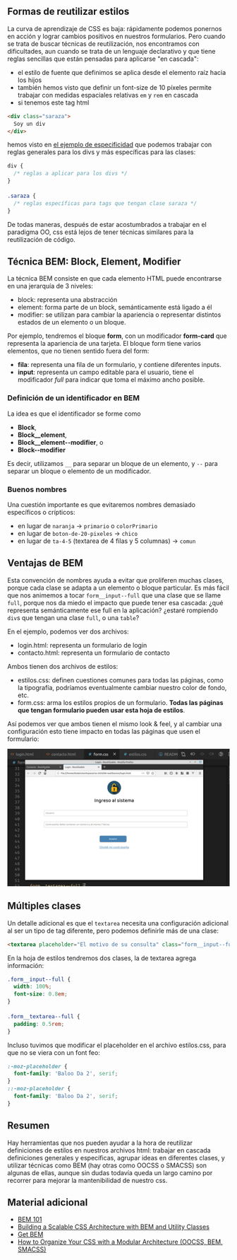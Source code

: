 ## Formas de reutilizar estilos

La curva de aprendizaje de CSS es baja: rápidamente podemos ponernos en acción y lograr cambios positivos en nuestros formularios. Pero cuando se trata de buscar técnicas de reutilización, nos encontramos con dificultades, aun cuando se trata de un lenguaje declarativo y que tiene reglas sencillas que están pensadas para aplicarse "en cascada":

- el estilo de fuente que definimos se aplica desde el elemento raíz hacia los hijos
- también hemos visto que definir un font-size de 10 píxeles permite trabajar con medidas espaciales relativas `em` y `rem` en cascada
- si tenemos este tag html

```html
<div class="saraza">
  Soy un div
</div>
```

hemos visto en [el ejemplo de especificidad](https://github.com/uqbar-project/css-01-especificidad) que podemos trabajar con reglas generales para los divs y más específicas para las clases:

```css
div {
  /* reglas a aplicar para los divs */
}

.saraza {
  /* reglas específicas para tags que tengan clase saraza */
}
```

De todas maneras, después de estar acostumbrados a trabajar en el paradigma OO, css está lejos de tener técnicas similares para la reutilización de código.

## Técnica BEM: Block, Element, Modifier

La técnica BEM consiste en que cada elemento HTML puede encontrarse en una jerarquía de 3 niveles:

- block: representa una abstracción
- element: forma parte de un block, semánticamente está ligado a él 
- modifier: se utilizan para cambiar la apariencia o representar distintos estados de un elemento o un bloque.

Por ejemplo, tendremos el bloque **form**, con un modificador **form-card** que representa la apariencia de una tarjeta. El bloque form tiene varios elementos, que no tienen sentido fuera del form:

- **fila**: representa una fila de un formulario, y contiene diferentes inputs.
- **input**: representa un campo editable para el usuario, tiene el modificador _full_ para indicar que toma el máximo ancho posible.

### Definición de un identificador en BEM

La idea es que el identificador se forme como

- **Block**,
- **Block__element**, 
- **Block__element--modifier**, o
- **Block--modifier**

Es decir, utilizamos `__` para separar un bloque de un elemento, y `--` para separar un bloque o elemento de un modificador.

### Buenos nombres

Una cuestión importante es que evitaremos nombres demasiado específicos o crípticos: 

- en lugar de `naranja` -> `primario` o `colorPrimario`
- en lugar de `boton-de-20-pixeles` -> `chico`
- en lugar de `ta-4-5` (textarea de 4 filas y 5 columnas) -> `comun`

## Ventajas de BEM

Esta convención de nombres ayuda a evitar que proliferen muchas clases, porque cada clase se adapta a un elemento o bloque particular. Es más fácil que nos animemos a tocar `form__input--full` que una clase que se llame `full`, porque nos da miedo el impacto que puede tener esa cascada: ¿qué representa semánticamente ese full en la aplicación? ¿estaré rompiendo `div`s que tengan una clase `full`, o una `table`?

En el ejemplo, podemos ver dos archivos:

- login.html: representa un formulario de login
- contacto.html: representa un formulario de contacto

Ambos tienen dos archivos de estilos:

- estilos.css: definen cuestiones comunes para todas las páginas, como la tipografía, podríamos eventualmente cambiar nuestro color de fondo, etc.
- form.css: arma los estilos propios de un formulario. **Todas las páginas que tengan formulario pueden usar esta hoja de estilos**.

Así podemos ver que ambos tienen el mismo look & feel, y al cambiar una configuración esto tiene impacto en todas las páginas que usen el formulario:

![cambiando los forms](./images/changingForms.gif)

## Múltiples clases

Un detalle adicional es que el `textarea` necesita una configuración adicional al ser un tipo de tag diferente, pero podemos definirle más de una clase:

```html
<textarea placeholder="El motivo de su consulta" class="form__input--full form__textarea"></textarea>
```

En la hoja de estilos tendremos dos clases, la de textarea agrega información:

```css
.form__input--full {
  width: 100%;
  font-size: 0.8em;
}

.form__textarea--full {
  padding: 0.5rem;
}
```

Incluso tuvimos que modificar el placeholder en el archivo estilos.css, para que no se viera con un font feo:

```css
:-moz-placeholder {
  font-family: 'Baloo Da 2', serif;
}
::-moz-placeholder {
  font-family: 'Baloo Da 2', serif;
}
```

## Resumen

Hay herramientas que nos pueden ayudar a la hora de reutilizar definiciones de estilos en nuestros archivos html: trabajar en cascada definiciones generales y específicas, agrupar ideas en diferentes clases, y utilizar técnicas como BEM (hay otras como OOCSS o SMACSS) son algunas de ellas, aunque sin dudas todavía queda un largo camino por recorrer para mejorar la mantenibilidad de nuestro css.

## Material adicional

- [BEM 101](https://css-tricks.com/bem-101/)
- [Building a Scalable CSS Architecture with BEM and Utility Classes](https://css-tricks.com/building-a-scalable-css-architecture-with-bem-and-utility-classes/)
- [Get BEM](http://getbem.com/)
- [How to Organize Your CSS with a Modular Architecture (OOCSS, BEM, SMACSS)](https://snipcart.com/blog/organize-css-modular-architecture)
